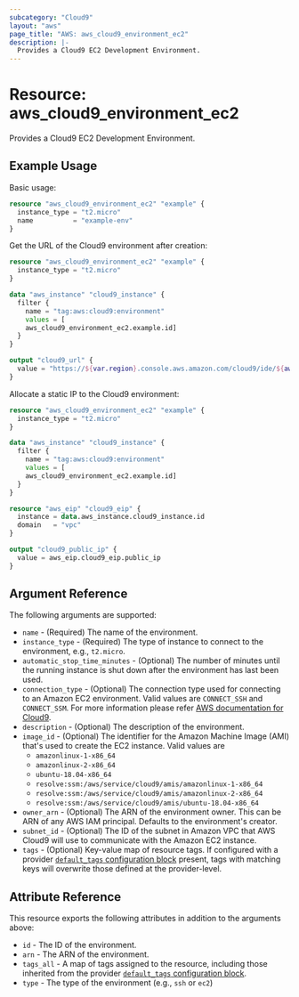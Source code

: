 ```yaml
---
subcategory: "Cloud9"
layout: "aws"
page_title: "AWS: aws_cloud9_environment_ec2"
description: |-
  Provides a Cloud9 EC2 Development Environment.
---
```


# Resource: aws_cloud9_environment_ec2

Provides a Cloud9 EC2 Development Environment.

## Example Usage

Basic usage:

```terraform
resource "aws_cloud9_environment_ec2" "example" {
  instance_type = "t2.micro"
  name          = "example-env"
}
```

Get the URL of the Cloud9 environment after creation:

```terraform
resource "aws_cloud9_environment_ec2" "example" {
  instance_type = "t2.micro"
}

data "aws_instance" "cloud9_instance" {
  filter {
    name = "tag:aws:cloud9:environment"
    values = [
    aws_cloud9_environment_ec2.example.id]
  }
}

output "cloud9_url" {
  value = "https://${var.region}.console.aws.amazon.com/cloud9/ide/${aws_cloud9_environment_ec2.example.id}"
}
```

Allocate a static IP to the Cloud9 environment:

```terraform
resource "aws_cloud9_environment_ec2" "example" {
  instance_type = "t2.micro"
}

data "aws_instance" "cloud9_instance" {
  filter {
    name = "tag:aws:cloud9:environment"
    values = [
    aws_cloud9_environment_ec2.example.id]
  }
}

resource "aws_eip" "cloud9_eip" {
  instance = data.aws_instance.cloud9_instance.id
  domain   = "vpc"
}

output "cloud9_public_ip" {
  value = aws_eip.cloud9_eip.public_ip
}
```

## Argument Reference

The following arguments are supported:

* `name` - (Required) The name of the environment.
* `instance_type` - (Required) The type of instance to connect to the environment, e.g., `t2.micro`.
* `automatic_stop_time_minutes` - (Optional) The number of minutes until the running instance is shut down after the environment has last been used.
* `connection_type` - (Optional) The connection type used for connecting to an Amazon EC2 environment. Valid values are `CONNECT_SSH` and `CONNECT_SSM`. For more information please refer [AWS documentation for Cloud9](https://docs.aws.amazon.com/cloud9/latest/user-guide/ec2-ssm.html).
* `description` - (Optional) The description of the environment.
* `image_id` - (Optional) The identifier for the Amazon Machine Image (AMI) that's used to create the EC2 instance. Valid values are
    * `amazonlinux-1-x86_64`
    * `amazonlinux-2-x86_64`
    * `ubuntu-18.04-x86_64`
    * `resolve:ssm:/aws/service/cloud9/amis/amazonlinux-1-x86_64`
    * `resolve:ssm:/aws/service/cloud9/amis/amazonlinux-2-x86_64`
    * `resolve:ssm:/aws/service/cloud9/amis/ubuntu-18.04-x86_64`
* `owner_arn` - (Optional) The ARN of the environment owner. This can be ARN of any AWS IAM principal. Defaults to the environment's creator.
* `subnet_id` - (Optional) The ID of the subnet in Amazon VPC that AWS Cloud9 will use to communicate with the Amazon EC2 instance.
* `tags` - (Optional) Key-value map of resource tags. If configured with a provider [`default_tags` configuration block](https://registry.terraform.io/providers/hashicorp/aws/latest/docs#default_tags-configuration-block) present, tags with matching keys will overwrite those defined at the provider-level.

## Attribute Reference

This resource exports the following attributes in addition to the arguments above:

* `id` - The ID of the environment.
* `arn` - The ARN of the environment.
* `tags_all` - A map of tags assigned to the resource, including those inherited from the provider [`default_tags` configuration block](https://registry.terraform.io/providers/hashicorp/aws/latest/docs#default_tags-configuration-block).
* `type` - The type of the environment (e.g., `ssh` or `ec2`)

